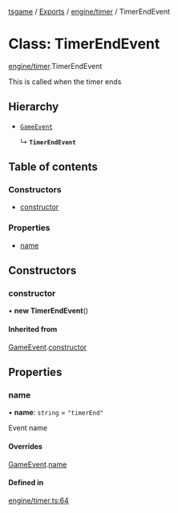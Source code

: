 [tsgame](../README.md) / [Exports](../modules.md) / [engine/timer](../modules/engine_timer.md) / TimerEndEvent

# Class: TimerEndEvent

[engine/timer](../modules/engine_timer.md).TimerEndEvent

This is called when the timer ends

## Hierarchy

- [`GameEvent`](engine_event.GameEvent.md)

  ↳ **`TimerEndEvent`**

## Table of contents

### Constructors

- [constructor](engine_timer.TimerEndEvent.md#constructor)

### Properties

- [name](engine_timer.TimerEndEvent.md#name)

## Constructors

### constructor

• **new TimerEndEvent**()

#### Inherited from

[GameEvent](engine_event.GameEvent.md).[constructor](engine_event.GameEvent.md#constructor)

## Properties

### name

• **name**: `string` = `"timerEnd"`

Event name

#### Overrides

[GameEvent](engine_event.GameEvent.md).[name](engine_event.GameEvent.md#name)

#### Defined in

[engine/timer.ts:64](https://github.com/ashleycheung/tsgame/blob/d3a4e72/src/engine/timer.ts#L64)
